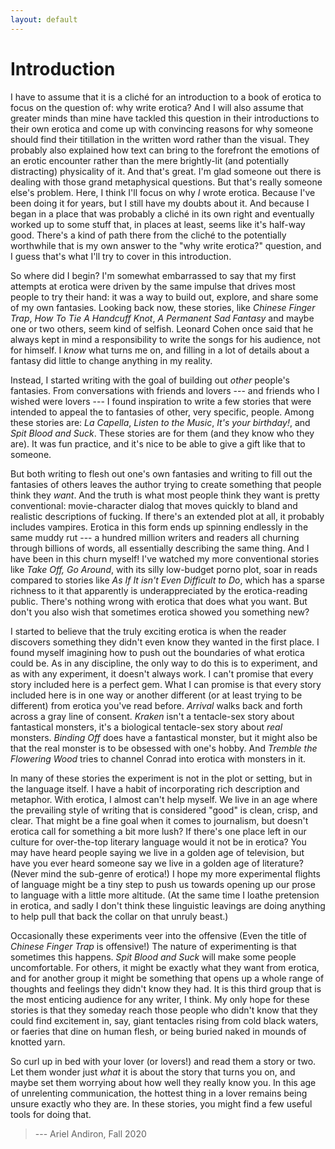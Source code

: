 ```yaml
---
layout: default
---
```



# Introduction


I have to assume that it is a cliché for an introduction to a book of
erotica to focus on the question of: why write erotica? And I will
also assume that greater minds than mine have tackled this question in
their introductions to their own erotica and come up with convincing
reasons for why someone should find their titillation in the written
word rather than the visual. They probably also explained how text can
bring to the forefront the emotions of an erotic encounter rather than
the mere brightly-lit (and potentially distracting) physicality of it.
And that's great. I'm glad someone out there is dealing with those grand
metaphysical questions. But that's really someone else's problem. Here,
I think I'll focus on why _I_ wrote erotica. Because I've been doing it
for years, but I still have my doubts about it. And because I began in a
place that was probably a cliché in its own right and eventually worked
up to some stuff that, in places at least, seems like it's half-way
good. There's a kind of path there from the cliché to the potentially
worthwhile that is my own answer to the "why write erotica?" question,
and I guess that's what I'll try to cover in this introduction.

So where did I begin? I'm somewhat embarrassed to say that my first
attempts at erotica were driven by the same impulse that drives most
people to try their hand: it was a way to build out, explore, and share
some of my own fantasies. Looking back now, these stories, like _Chinese
Finger Trap_, _How To Tie A Handcuff Knot_, _A Permanent Sad Fantasy_
and maybe one or two others, seem kind of selfish. Leonard Cohen once
said that he always kept in mind a responsibility to write the songs for
his audience, not for himself. I _know_ what turns me on, and filling
in a lot of details about a fantasy did little to change anything in my
reality.

Instead, I started writing with the goal of building out _other_ people's
fantasies. From conversations with friends and lovers --- and
friends who I wished were lovers --- I found inspiration to write a few
stories that were intended to appeal the to fantasies of other, very
specific, people. Among these stories are: _La Capella_, _Listen to the
Music_, _It's your birthday!_, and _Spit Blood and Suck_. These stories
are for them (and they know who they are). It was fun practice, and it's
nice to be able to give a gift like that to someone.

But both writing to flesh out one's own fantasies and writing to fill
out the fantasies of others leaves the author trying to create something
that people think they _want_. And the truth is what most people think
they want is pretty conventional: movie-character dialog that moves
quickly to bland and realistic descriptions of fucking. If there's an
extended plot at all, it probably includes vampires. Erotica in this
form ends up spinning endlessly in the same muddy rut --- a hundred
million writers and readers all churning through billions of words,
all essentially describing the same thing. And I have been in this
churn myself! I've watched my more conventional stories like _Take
Off, Go Around_, with its silly low-budget porno plot, soar in reads
compared to stories like _As If It isn't Even Difficult to Do_, which
has a sparse richness to it that apparently is underappreciated by the
erotica-reading public. There's nothing wrong with erotica that does
what you want. But don't you also wish that sometimes erotica showed you
something new?

I started to believe that the truly exciting erotica is when the reader
discovers something they didn't even know they wanted in the first
place. I found myself imagining how to push out the boundaries of what
erotica could be. As in any discipline, the only way to do this is
to experiment, and as with any experiment, it doesn't always work. I
can't promise that every story included here is a perfect gem. What I
can promise is that every story included here is in one way or another
different (or at least trying to be different) from erotica you've read
before. _Arrival_ walks back and forth across a gray line of consent.
_Kraken_ isn't a tentacle-sex story about fantastical monsters, it's a
biological tentacle-sex story about _real_ monsters. _Binding Off_ does
have a fantastical monster, but it might also be that the real monster
is to be obsessed with one's hobby. And _Tremble the Flowering Wood_
tries to channel Conrad into erotica with monsters in it.

In many of these stories the experiment is not in the plot or setting,
but in the language itself. I have a habit of incorporating rich
description and metaphor. With erotica, I almost can't help myself. We
live in an age where the prevailing style of writing that is considered
"good" is clean, crisp, and clear. That might be a fine goal when it
comes to journalism, but doesn't erotica call for something a bit more
lush? If there's one place left in our culture for over-the-top literary
language would it not be in erotica? You may have heard people saying
we live in a golden age of television, but have you ever heard someone
say we live in a golden age of literature? (Never mind the sub-genre
of erotica!) I hope my more experimental flights of language might be
a tiny step to push us towards opening up our prose to language with a
little more altitude. (At the same time I loathe pretension in erotica,
and sadly I don't think these linguistic leavings are doing anything to
help pull that back the collar on that unruly beast.)

Occasionally these experiments veer into the offensive (Even the title
of _Chinese Finger Trap_ is offensive!) The nature of experimenting
is that sometimes this happens. _Spit Blood and Suck_ will make some
people uncomfortable. For others, it might be exactly what they want
from erotica, and for another group it might be something that opens up
a whole range of thoughts and feelings they didn't know they had. It is
this third group that is the most enticing audience for any writer, I
think. My only hope for these stories is that they someday reach those
people who didn't know that they could find excitement in, say, giant
tentacles rising from cold black waters, or faeries that dine on human
flesh, or being buried naked in mounds of knotted yarn.

So curl up in bed with your lover (or lovers!) and read them a story or
two. Let them wonder just _what_ it is about the story that turns you
on, and maybe set them worrying about how well they really know you.
In this age of unrelenting communication, the hottest thing in a lover
remains being unsure exactly who they are. In these stories, you might
find a few useful tools for doing that.

> --- Ariel Andiron, Fall 2020




